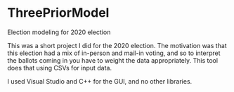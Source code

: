 # ThreePriorModel
Election modeling for 2020 election

This was a short project I did for the 2020 election. The motivation was that this election had a mix of in-person and mail-in voting,
and so to interpret the ballots coming in you have to weight the data appropriately. This tool does that using CSVs for input data.

I used Visual Studio and C++ for the GUI, and no other libraries.
